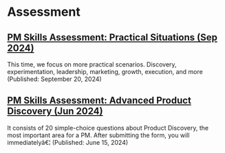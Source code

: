 ﻿# Assessment

## [PM Skills Assessment: Practical Situations (Sep 2024)](https://www.productcompass.pm/p/pm-skills-assessment-practical-situations)
This time, we focus on more practical scenarios. Discovery, experimentation, leadership, marketing, growth, execution, and more (Published: September 20, 2024)

## [PM Skills Assessment: Advanced Product Discovery (Jun 2024)](https://www.productcompass.pm/p/pm-skills-assessment-advanced-product)
It consists of 20 simple-choice questions about Product Discovery, the most important area for a PM. After submitting the form, you will immediatelyâ€¦ (Published: June 15, 2024)


